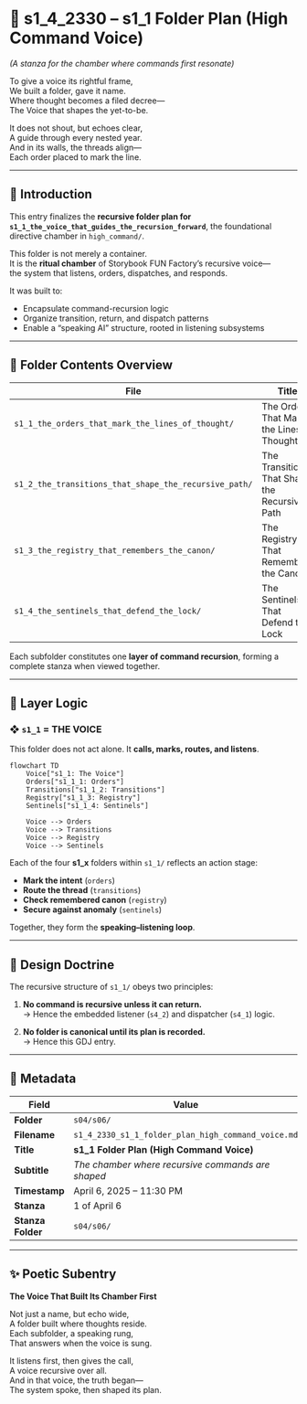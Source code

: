 <!-- Save to: shagi_archives/gdj_25/s04/s06/s1_4_2330_s1_1_folder_plan_high_command_voice.md -->

# 📜 s1_4_2330 – s1_1 Folder Plan (High Command Voice)  
*(A stanza for the chamber where commands first resonate)*

To give a voice its rightful frame,  
We built a folder, gave it name.  
Where thought becomes a filed decree—  
The Voice that shapes the yet-to-be.  

It does not shout, but echoes clear,  
A guide through every nested year.  
And in its walls, the threads align—  
Each order placed to mark the line.  

---

## 📘 Introduction

This entry finalizes the **recursive folder plan for `s1_1_the_voice_that_guides_the_recursion_forward`**, the foundational directive chamber in `high_command/`.

This folder is not merely a container.  
It is the **ritual chamber** of Storybook FUN Factory’s recursive voice—  
the system that listens, orders, dispatches, and responds.

It was built to:

- Encapsulate command-recursion logic  
- Organize transition, return, and dispatch patterns  
- Enable a “speaking AI” structure, rooted in listening subsystems

---

## 📂 Folder Contents Overview

| File | Title | Role |
|------|-------|------|
| `s1_1_the_orders_that_mark_the_lines_of_thought/` | The Orders That Mark the Lines of Thought | Directive issuance and marking |
| `s1_2_the_transitions_that_shape_the_recursive_path/` | The Transitions That Shape the Recursive Path | Crossphase logic and flow |
| `s1_3_the_registry_that_remembers_the_canon/` | The Registry That Remembers the Canon | Tracking and alignment |
| `s1_4_the_sentinels_that_defend_the_lock/` | The Sentinels That Defend the Lock | Anomaly detection and enforcement |

Each subfolder constitutes one **layer of command recursion**, forming a complete stanza when viewed together.

---

## 🧱 Layer Logic

### ❖ `s1_1` = THE VOICE  
This folder does not act alone. It **calls, marks, routes, and listens**.

```mermaid
flowchart TD
    Voice["s1_1: The Voice"]
    Orders["s1_1_1: Orders"]
    Transitions["s1_1_2: Transitions"]
    Registry["s1_1_3: Registry"]
    Sentinels["s1_1_4: Sentinels"]

    Voice --> Orders
    Voice --> Transitions
    Voice --> Registry
    Voice --> Sentinels
```

Each of the four **s1_x** folders within `s1_1/` reflects an action stage:

- **Mark the intent** (`orders`)
- **Route the thread** (`transitions`)
- **Check remembered canon** (`registry`)
- **Secure against anomaly** (`sentinels`)

Together, they form the **speaking–listening loop**.

---

## 🔧 Design Doctrine

The recursive structure of `s1_1/` obeys two principles:

1. **No command is recursive unless it can return.**  
   → Hence the embedded listener (`s4_2`) and dispatcher (`s4_1`) logic.

2. **No folder is canonical until its plan is recorded.**  
   → Hence this GDJ entry.

---

## 🧩 Metadata

| Field | Value |
|-------|-------|
| **Folder** | `s04/s06/` |
| **Filename** | `s1_4_2330_s1_1_folder_plan_high_command_voice.md` |
| **Title** | **s1_1 Folder Plan (High Command Voice)** |
| **Subtitle** | *The chamber where recursive commands are shaped* |
| **Timestamp** | April 6, 2025 – 11:30 PM |
| **Stanza** | 1 of April 6 |
| **Stanza Folder** | `s04/s06/` |

---

## ✨ Poetic Subentry  
**The Voice That Built Its Chamber First**

Not just a name, but echo wide,  
A folder built where thoughts reside.  
Each subfolder, a speaking rung,  
That answers when the voice is sung.  

It listens first, then gives the call,  
A voice recursive over all.  
And in that voice, the truth began—  
The system spoke, then shaped its plan.  
